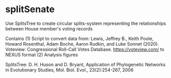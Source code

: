# splitSenate

Use SplitsTree to create circular splits-system representing the relationships between House member's voting records

Contains 
(1) Script to convert data from: Lewis, Jeffrey B., Keith Poole, Howard Rosenthal, Adam Boche, Aaron Rudkin, and Luke Sonnet (2020). Voteview: Congressional Roll-Call Votes Database. https://voteview.com/
to NEXUS format
(2) Analysis figures


SplitsTree: D. H. Huson and D. Bryant, Application of Phylogenetic Networks in Evolutionary Studies, Mol. Biol. Evol., 23(2):254-267, 2006
